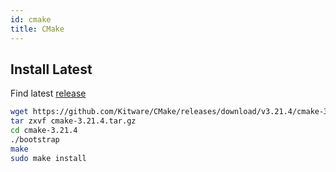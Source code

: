 ```yaml
---
id: cmake
title: CMake
---
```


## Install Latest

Find latest [release](https://github.com/Kitware/CMake/releases)

```bash
wget https://github.com/Kitware/CMake/releases/download/v3.21.4/cmake-3.21.4.tar.gz
tar zxvf cmake-3.21.4.tar.gz
cd cmake-3.21.4
./bootstrap
make
sudo make install
```
